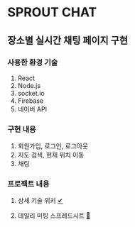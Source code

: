# SPROUT CHAT

## 장소별 실시간 채팅 페이지 구현

### 사용한 환경 기술
1) React
2) Node.js
3) socket.io
4) Firebase
5) 네이버 API

### 구현 내용
1) 회원가입, 로그인, 로그아웃
2) 지도 검색, 현재 위치 이동
3) 채팅

### 프로젝트 내용
1) 상세 기술 위키 [✔](http://cscp2.sogang.ac.kr/CSE4187/index.php/%EC%8A%A4%ED%94%84%EB%9D%BC%EC%9A%B0%ED%8A%B8%EB%8A%94_%EC%83%88%EC%8B%B9#.ED.94.84.EB.A1.9C.EC.A0.9D.ED.8A.B8_.EA.B5.AC.ED.98.84_.ED.99.94.EB.A9.B4)

2) 데일리 미팅 스프레드시트
[📝](https://docs.google.com/spreadsheets/d/1FPj3Db6oGvnFnK2_gWKWcbIQcd-X0oh-CBDhEwFiZXA/edit#gid=0)
